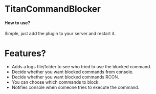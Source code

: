 # TitanCommandBlocker
#### How to use?
Simple, just add the plugin to your server and restart it.

# Features?
 
- Adds a logs file/folder to see who tried to use the blocked command.
- Decide whether you want blocked commands from console.
- Decide whether you want blocked commands RCON.
- You can choose which commands to block.
- Notifies console when someone tries to execute the command.